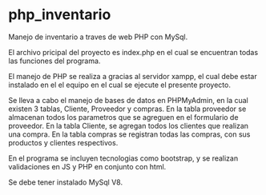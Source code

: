 # php_inventario
Manejo de inventario a traves de web PHP con MySql.

El  archivo pricipal del proyecto es index.php en el cual se encuentran todas las funciones del programa.

El manejo de PHP se realiza a gracias al servidor xampp, el cual debe estar instalado en el el equipo en el cual se ejecute el presente proyecto.

Se lleva a cabo el manejo de bases de datos en PHPMyAdmin, en la cual existen 3 tablas, Cliente, Proveedor y compras. En la tabla proveedor se almacenan todos los parametros que se agreguen en el formulario de proveedor. En la tabla Cliente, se agregan todos los clientes que realizan una compra. En la tabla compras se registran todas las compras, con sus productos y clientes respectivos.

En el programa se incluyen tecnologias como bootstrap, y se realizan validaciones en JS y PHP en conjunto con html.

Se debe tener instalado MySql V8.
